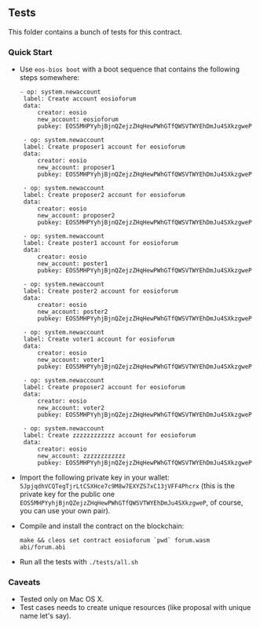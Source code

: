 ## Tests

This folder contains a bunch of tests for this contract.

### Quick Start

 * Use `eos-bios boot` with a boot sequence that contains the following steps somewhere:

   ```
   - op: system.newaccount
    label: Create account eosioforum
    data:
        creator: eosio
        new_account: eosioforum
        pubkey: EOS5MHPYyhjBjnQZejzZHqHewPWhGTfQWSVTWYEhDmJu4SXkzgweP

    - op: system.newaccount
    label: Create proposer1 account for eosioforum
    data:
        creator: eosio
        new_account: proposer1
        pubkey: EOS5MHPYyhjBjnQZejzZHqHewPWhGTfQWSVTWYEhDmJu4SXkzgweP

    - op: system.newaccount
    label: Create proposer2 account for eosioforum
    data:
        creator: eosio
        new_account: proposer2
        pubkey: EOS5MHPYyhjBjnQZejzZHqHewPWhGTfQWSVTWYEhDmJu4SXkzgweP

    - op: system.newaccount
    label: Create poster1 account for eosioforum
    data:
        creator: eosio
        new_account: poster1
        pubkey: EOS5MHPYyhjBjnQZejzZHqHewPWhGTfQWSVTWYEhDmJu4SXkzgweP

    - op: system.newaccount
    label: Create poster2 account for eosioforum
    data:
        creator: eosio
        new_account: poster2
        pubkey: EOS5MHPYyhjBjnQZejzZHqHewPWhGTfQWSVTWYEhDmJu4SXkzgweP

    - op: system.newaccount
    label: Create voter1 account for eosioforum
    data:
        creator: eosio
        new_account: voter1
        pubkey: EOS5MHPYyhjBjnQZejzZHqHewPWhGTfQWSVTWYEhDmJu4SXkzgweP

    - op: system.newaccount
    label: Create proposer2 account for eosioforum
    data:
        creator: eosio
        new_account: voter2
        pubkey: EOS5MHPYyhjBjnQZejzZHqHewPWhGTfQWSVTWYEhDmJu4SXkzgweP

    - op: system.newaccount
    label: Create zzzzzzzzzzzz account for eosioforum
    data:
        creator: eosio
        new_account: zzzzzzzzzzzz
        pubkey: EOS5MHPYyhjBjnQZejzZHqHewPWhGTfQWSVTWYEhDmJu4SXkzgweP
    ```

 * Import the following private key in your wallet: `5JpjqdhVCQTegTjrLtCSXHce7c9M8w7EXYZS7xC13jVFF4Phcrx` (this is the private key for the public one `EOS5MHPYyhjBjnQZejzZHqHewPWhGTfQWSVTWYEhDmJu4SXkzgweP`, of course, you can use your own pair).

 * Compile and install the contract on the blockchain:

   ```
   make && cleos set contract eosioforum `pwd` forum.wasm abi/forum.abi
   ```

 * Run all the tests with `./tests/all.sh`

### Caveats

 * Tested only on Mac OS X.
 * Test cases needs to create unique resources (like proposal with unique name let's say).
